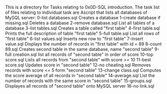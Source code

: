 This is a directory for Tasks relating to 0x0D-SQL introduction.
The task list of files relating to individual task are
Ascript that lists all databases of MySQL server: 0-list databases.sql
Creates a database 1-create database if missing.sql
Deletes a database 2-remove database.sql
List all tables of a database 3-list tables.sql
Creates a table called "first table" 4-first table.sql
Prints the full description of table "first table" 5-full table.sql
List all rows of "first table" 6-list values.sql
Inserts new row to "first table" 7-insert value.sql
Displays the number of records in "first table" with id = 89 8-count 89.sql
Creates second table in the same database, name "second table" 9-full creation.sql
list all records of "second table" in order of score 10-top score.sql
Lists all records from "second table" with score >= 10 11-best score.sql
Updates score in "second table" 12-no cheating.sql
Removes records with score <= 5 form "second table" 13-change class.sql
Computes the score average of all records in "second table" 14-average.sql
List the number of records with the same score in "second table" 15-groups.sql
Displayes all records of "second table" onto MySQL server 16-no link.sql
